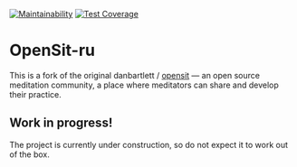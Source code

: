 [![Maintainability](https://api.codeclimate.com/v1/badges/2060695cb5631dd78762/maintainability)](https://codeclimate.com/github/sergeypedan/opensit.ru/maintainability)
[![Test Coverage](https://api.codeclimate.com/v1/badges/2060695cb5631dd78762/test_coverage)](https://codeclimate.com/github/sergeypedan/opensit.ru/test_coverage)

# OpenSit-ru

This is a fork of the original danbartlett / <a href="https://github.com/danbartlett/opensit" target="_blank">opensit</a> — an open source meditation community, a place where meditators can share and develop their practice.

## Work in progress!

The project is currently under construction, so do not expect it to work out of the box.

